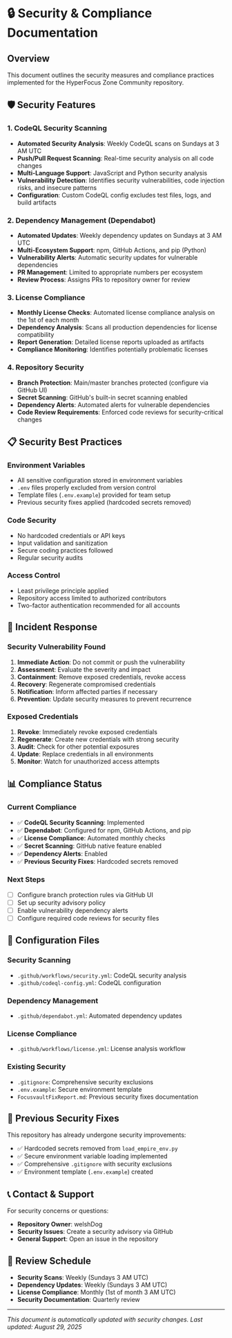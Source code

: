# 🔒 Security & Compliance Documentation

## Overview
This document outlines the security measures and compliance practices implemented for the HyperFocus Zone Community repository.

## 🛡️ Security Features

### 1. CodeQL Security Scanning
- **Automated Security Analysis**: Weekly CodeQL scans on Sundays at 3 AM UTC
- **Push/Pull Request Scanning**: Real-time security analysis on all code changes
- **Multi-Language Support**: JavaScript and Python security analysis
- **Vulnerability Detection**: Identifies security vulnerabilities, code injection risks, and insecure patterns
- **Configuration**: Custom CodeQL config excludes test files, logs, and build artifacts

### 2. Dependency Management (Dependabot)
- **Automated Updates**: Weekly dependency updates on Sundays at 3 AM UTC
- **Multi-Ecosystem Support**: npm, GitHub Actions, and pip (Python)
- **Vulnerability Alerts**: Automatic security updates for vulnerable dependencies
- **PR Management**: Limited to appropriate numbers per ecosystem
- **Review Process**: Assigns PRs to repository owner for review

### 3. License Compliance
- **Monthly License Checks**: Automated license compliance analysis on the 1st of each month
- **Dependency Analysis**: Scans all production dependencies for license compatibility
- **Report Generation**: Detailed license reports uploaded as artifacts
- **Compliance Monitoring**: Identifies potentially problematic licenses

### 4. Repository Security
- **Branch Protection**: Main/master branches protected (configure via GitHub UI)
- **Secret Scanning**: GitHub's built-in secret scanning enabled
- **Dependency Alerts**: Automated alerts for vulnerable dependencies
- **Code Review Requirements**: Enforced code reviews for security-critical changes

## 📋 Security Best Practices

### Environment Variables
- All sensitive configuration stored in environment variables
- `.env` files properly excluded from version control
- Template files (`.env.example`) provided for team setup
- Previous security fixes applied (hardcoded secrets removed)

### Code Security
- No hardcoded credentials or API keys
- Input validation and sanitization
- Secure coding practices followed
- Regular security audits

### Access Control
- Least privilege principle applied
- Repository access limited to authorized contributors
- Two-factor authentication recommended for all accounts

## 🚨 Incident Response

### Security Vulnerability Found
1. **Immediate Action**: Do not commit or push the vulnerability
2. **Assessment**: Evaluate the severity and impact
3. **Containment**: Remove exposed credentials, revoke access
4. **Recovery**: Regenerate compromised credentials
5. **Notification**: Inform affected parties if necessary
6. **Prevention**: Update security measures to prevent recurrence

### Exposed Credentials
1. **Revoke**: Immediately revoke exposed credentials
2. **Regenerate**: Create new credentials with strong security
3. **Audit**: Check for other potential exposures
4. **Update**: Replace credentials in all environments
5. **Monitor**: Watch for unauthorized access attempts

## 📊 Compliance Status

### Current Compliance
- ✅ **CodeQL Security Scanning**: Implemented
- ✅ **Dependabot**: Configured for npm, GitHub Actions, and pip
- ✅ **License Compliance**: Automated monthly checks
- ✅ **Secret Scanning**: GitHub native feature enabled
- ✅ **Dependency Alerts**: Enabled
- ✅ **Previous Security Fixes**: Hardcoded secrets removed

### Next Steps
- [ ] Configure branch protection rules via GitHub UI
- [ ] Set up security advisory policy
- [ ] Enable vulnerability dependency alerts
- [ ] Configure required code reviews for security files

## 🔧 Configuration Files

### Security Scanning
- `.github/workflows/security.yml`: CodeQL security analysis
- `.github/codeql-config.yml`: CodeQL configuration

### Dependency Management
- `.github/dependabot.yml`: Automated dependency updates

### License Compliance
- `.github/workflows/license.yml`: License analysis workflow

### Existing Security
- `.gitignore`: Comprehensive security exclusions
- `.env.example`: Secure environment template
- `FocusvaultFixReport.md`: Previous security fixes documentation

## 🔐 Previous Security Fixes

This repository has already undergone security improvements:
- ✅ Hardcoded secrets removed from `load_empire_env.py`
- ✅ Secure environment variable loading implemented
- ✅ Comprehensive `.gitignore` with security exclusions
- ✅ Environment template (`.env.example`) created

## 📞 Contact & Support

For security concerns or questions:
- **Repository Owner**: welshDog
- **Security Issues**: Create a security advisory via GitHub
- **General Support**: Open an issue in the repository

## 📅 Review Schedule

- **Security Scans**: Weekly (Sundays 3 AM UTC)
- **Dependency Updates**: Weekly (Sundays 3 AM UTC)
- **License Compliance**: Monthly (1st of month 3 AM UTC)
- **Security Documentation**: Quarterly review

---

*This document is automatically updated with security changes. Last updated: August 29, 2025*
